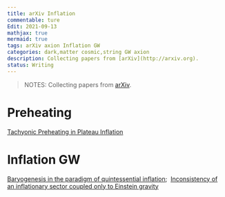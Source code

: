 ```yaml
---
title: arXiv Inflation
commentable: ture
Edit: 2021-09-13
mathjax: true
mermaid: true
tags: arXiv axion Inflation GW 
categories: dark,matter cosmic,string GW axion
description: Collecting papers from [arXiv](http://arxiv.org).
status: Writing
---
```

>NOTES: Collecting papers from [arXiv](http://arxiv.org).

# Preheating
[Tachyonic Preheating in Plateau Inflation](https://arxiv.org/pdf/2108.10767.pdf)

# Inflation GW
[Baryogenesis in the paradigm of quintessential inflation](https://arxiv.org/pdf/1908.03742.pdf);&nbsp;&nbsp;[Inconsistency of an inflationary sector coupled only to Einstein gravity](https://arxiv.org/pdf/1811.04093.pdf)

